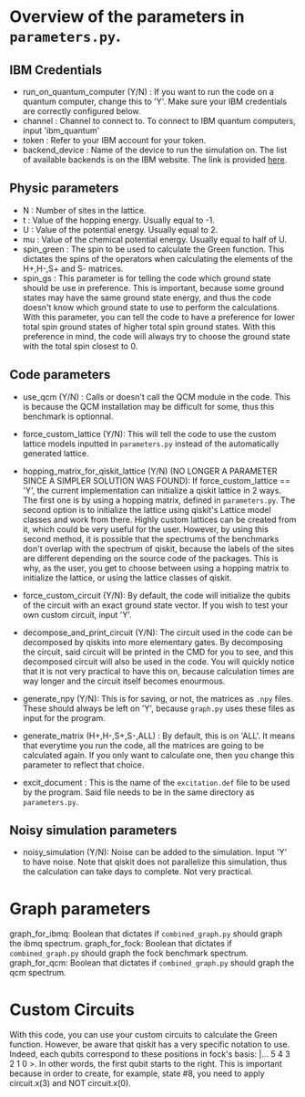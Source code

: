 # Overview of the parameters in `parameters.py`.

## IBM Credentials
- run_on_quantum_computer (Y/N) : If you want to run the code on a quantum computer, change this to 'Y'. Make sure your IBM credentials are correctly configured below.
- channel : Channel to connect to. To connect to IBM quantum computers, input 'ibm_quantum'
- token : Refer to your IBM account for your token.
- backend_device : Name of the device to run the simulation on. The list of available backends is on the IBM website. The link is provided [here](https://quantum-computing.ibm.com/services/resources?tab=yours).


## Physic parameters
- N : Number of sites in the lattice.
- t : Value of the hopping energy. Usually equal to -1.
- U : Value of the potential energy. Usually equal to 2.
- mu : Value of the chemical potential energy. Usually equal to half of U.
- spin_green : The spin to be used to calculate the Green function. This dictates the spins of the operators when calculating the elements of the H+,H-,S+ and S- matrices.
- spin_gs : This parameter is for telling the code which ground state should be use in preference. This is important, because some ground states may have the same ground state energy, and thus the code doesn't know which ground state to use to perform the calculations. With this parameter, you can tell the code to have a preference for lower total spin ground states of higher total spin ground states. With this preference in mind, the code will always try to choose the ground state with the total spin closest to 0.  


## Code parameters
- use_qcm (Y/N) : Calls or doesn't call the QCM module in the code. This is because the QCM installation may be difficult for some, thus this benchmark is optionnal.

- force_custom_lattice (Y/N): This will tell the code to use the custom lattice models inputted in `parameters.py` instead of the automatically generated lattice.
- hopping_matrix_for_qiskit_lattice (Y/N) (NO LONGER A PARAMETER SINCE A SIMPLER SOLUTION WAS FOUND): If force_custom_lattice == 'Y', the current implementation can initialize a qiskit lattice in 2 ways. The first one is by using a hopping matrix, defined in `parameters.py`. The second option is to initialize the lattice using qiskit's Lattice model classes and work from there. Highly custom lattices can be created from it, which could be very useful for the user. However, by using this second method, it is possible that the spectrums of the benchmarks don't overlap with the spectrum of qiskit, because the labels of the sites are different depending on the source code of the packages. This is why, as the user, you get to choose between using a hopping matrix to initialize the lattice, or using the lattice classes of qiskit. 

- force_custom_circuit (Y/N): By default, the code will initialize the qubits of the circuit with an exact ground state vector. If you wish to test your own custom circuit, input 'Y'.
- decompose_and_print_circuit (Y/N): The circuit used in the code can be decomposed by qiskits into more elementary gates. By decomposing the circuit, said circuit will be printed in the CMD for you to see, and this decomposed circuit will also be used in the code. You will quickly notice that it is not very practical to have this on, because calculation times are way longer and the circuit itself becomes enourmous.

- generate_npy (Y/N): This is for saving, or not, the matrices as `.npy` files. These should always be left on 'Y', because `graph.py` uses these files as input for the program.
- generate_matrix (H+,H-,S+,S-,ALL) : By default, this is on 'ALL'. It means that everytime you run the code, all the matrices are going to be calculated again. If you only want to calculate one, then you change this parameter to reflect that choice.    
- excit_document : This is the name of the `excitation.def` file to be used by the program. Said file needs to be in the same directory as `parameters.py`.


## Noisy simulation parameters
- noisy_simulation (Y/N): Noise can be added to the simulation. Input 'Y' to have noise. Note that qiskit does not parallelize this simulation, thus the calculation can take days to complete. Not very practical. 


# Graph parameters
graph_for_ibmq: Boolean that dictates if `combined_graph.py` should graph the ibmq spectrum.
graph_for_fock: Boolean that dictates if `combined_graph.py` should graph the fock benchmark spectrum.
graph_for_qcm: Boolean that dictates if `combined_graph.py` should graph the qcm spectrum.


# Custom Circuits
With this code, you can use your custom circuits to calculate the Green function. However, be aware that qiskit has a very specific notation to use. Indeed, each qubits correspond to these positions in fock's basis: |... 5 4 3 2 1 0 >. In other words, the first qubit starts to the right. This is important because in order to create, for example, state #8, you need to apply circuit.x(3) and NOT circuit.x(0). 

